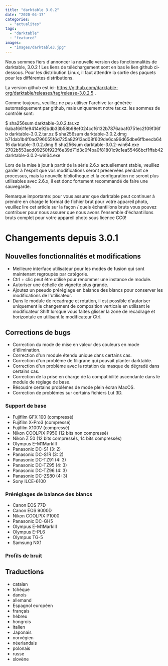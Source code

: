 ```yaml
---
title: "darktable 3.0.2"
date: "2020-04-17"
categories: 
  - "actualites"
tags: 
  - "darktable"
  - "featured"
images: 
  - "images/darktable3.jpg"
---
```


Nous sommes fiers d'annoncer la nouvelle version des fonctionnalités de darktable, 3.0.2 ! Les liens de téléchargement sont en bas le lien github ci-dessous. Pour les distribution Linux, il faut attendre la sortie des paquets pour les différentes distributions.

La version github est ici: [https://github.com/darktable-org/darktable/releases/tag/release-3.0.2 5](https://github.com/darktable-org/darktable/releases/tag/release-3.0.2)  .

Comme toujours, veuillez ne pas utiliser l'archive tar générée automatiquement par github, mais uniquement notre tar.xz. les sommes de contrôle sont:

$ sha256sum darktable-3.0.2.tar.xz
6abaf661fe9414e92bdb33b58b98ef024ccf6132b7876abaf0751ec2109f36fb darktable-3.0.2.tar.xz
$ sha256sum darktable-3.0.2.dmg
b71dab1b4f0ad796055f6d725a82913ad08f609de6ca96d65dbe6ffbeecb6416 darktable-3.0.2.dmg
$ sha256sum darktable-3.0.2-win64.exe
2702b553acd09250f923f6e39d71d3c0f4ba0f81801c9c1ea55466bcf1ffab42 darktable-3.0.2-win64.exe

Lors de la mise à jour à partir de la série 2.6.x actuellement stable, veuillez garder à l'esprit que vos modifications seront préservées pendant ce processus, mais la nouvelle bibliothèque et la configuration ne seront plus utilisables avec 2.6.x, il est donc fortement recommandé de faire une sauvegarde.

Remarque importante: pour vous assurer que darktable peut continuer à prendre en charge le format de fichier brut pour votre appareil photo, veuillez lire cet article sur la façon / quels échantillons bruts vous pouvez contribuer pour nous assurer que nous avons l'ensemble d'échantillons bruts complet pour votre appareil photo sous licence CC0!

# Changements depuis 3.0.1

## Nouvelles fonctionnalités et modifications

- Meilleure interface utilisateur pour les modes de fusion qui sont maintenant regroupés par catégorie.
- Ctrl + clic peut être utilisé pour renommer une instance de module.
- Autoriser une échelle de vignette plus grande.
- Ajoutez un pseudo préréglage en balance des blancs pour conserver les modifications de l'utilisateur.
- Dans le module de recadrage et rotation, il est possible d'autoriser uniquement le changement de composition verticale en utilisant le modificateur Shift lorsque vous faites glisser la zone de recadrage et horizontale en utilisant le modificateur Ctrl.

## Corrections de bugs

- Correction du mode de mise en valeur des couleurs en mode d'élimination.
- Correction d'un module étendu unique dans certains cas.
- Correction d'un problème de filigrane qui pouvait planter darktable.
- Correction d'un problème avec la rotation du masque de dégradé dans certains cas.
- Correction de la prise en charge de la compatibilité ascendante dans le module de réglage de base.
- Résoudre certains problèmes de mode plein écran MacOS.
- Correction de problèmes sur certains fichiers Lut 3D.

### Support de base

- Fujifilm GFX 100 (compressé)
- Fujifilm X-Pro3 (compressé)
- Fujifilm X100V (compressé)
- Nikon COOLPIX P950 (12 bits non compressé)
- Nikon Z 50 (12 bits compressés, 14 bits compressés)
- Olympus E-M1MarkIII
- Panasonic DC-S1 (3: 2)
- Panasonic DC-S1R (3: 2)
- Panasonic DC-TZ91 (4: 3)
- Panasonic DC-TZ95 (4: 3)
- Panasonic DC-TZ96 (4: 3)
- Panasonic DC-ZS80 (4: 3)
- Sony ILCE-6100

### Préréglages de balance des blancs

- Canon EOS 77D
- Canon EOS 9000D
- Nikon COOLPIX P1000
- Panasonic DC-GH5
- Olympus E-M1MarkIII
- Olympus E-PL6
- Olympus TG-5
- Samsung NX1

### Profils de bruit

## Traductions

- catalan
- tchèque
- danois
- allemand
- Espagnol européen
- français
- hébreu
- hongrois
- italien
- Japonais
- norvégien
- néerlandais
- polonais
- russe
- slovène
